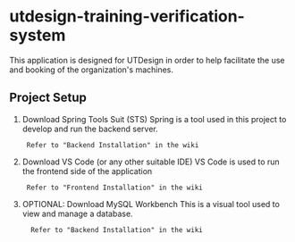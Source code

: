 # utdesign-training-verification-system

This application is designed for UTDesign in order to help facilitate the use and booking of the organization's machines.

## Project Setup
1. Download Spring Tools Suit (STS)
Spring is a tool used in this project to develop and run the backend server. 
        
        Refer to "Backend Installation" in the wiki

2. Download VS Code (or any other suitable IDE)
VS Code is used to run the frontend side of the application

        Refer to "Frontend Installation" in the wiki
        
3. OPTIONAL: Download MySQL Workbench
This is a visual tool used to view and manage a database.

         Refer to "Backend Installation" in the wiki

